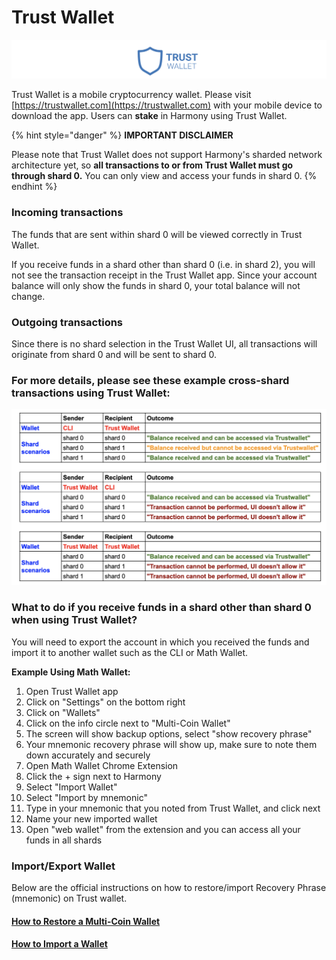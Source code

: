 # Trust Wallet

![](<../../../../.gitbook/assets/Screen Shot 2020-01-15 at 8.42.26 AM.png>)

Trust Wallet is a mobile cryptocurrency wallet. Please visit [https://trustwallet.com](https://trustwallet.com) with your mobile device to download the app. Users can **stake** in Harmony using Trust Wallet.

{% hint style="danger" %}
**IMPORTANT DISCLAIMER**

Please note that Trust Wallet does not support Harmony's sharded network architecture yet, so **all transactions to or from Trust Wallet must go through shard 0.** You can only view and access your funds in shard 0.
{% endhint %}

### Incoming transactions

The funds that are sent within shard 0 will be viewed correctly in Trust Wallet.

If you receive funds in a shard other than shard 0 (i.e. in shard 2), you will not see the transaction receipt in the Trust Wallet app. Since your account balance will only show the funds in shard 0, your total balance will not change.

### Outgoing transactions

Since there is no shard selection in the Trust Wallet UI, all transactions will originate from shard 0 and will be sent to shard 0.

### **For more details, please see these example cross-shard transactions using Trust Wallet:**

![](<../../../../.gitbook/assets/image (100) (1) (1) (1) (1) (1) (1) (1) (1) (1).png>)

### What to do if you receive funds in a shard other than shard 0 when using Trust Wallet?

You will need to export the account in which you received the funds and import it to another wallet such as the CLI or Math Wallet.

**Example Using Math Wallet:**

1. Open Trust Wallet app&#x20;
2. Click on "Settings" on the bottom right
3. Click on "Wallets"&#x20;
4. Click on the info circle next to "Multi-Coin Wallet"&#x20;
5. The screen will show backup options, select "show recovery phrase"&#x20;
6. Your mnemonic recovery phrase will show up, make sure to note them down accurately and securely&#x20;
7. Open Math Wallet Chrome Extension&#x20;
8. Click the + sign next to Harmony
9. Select "Import Wallet"
10. Select "Import by mnemonic"
11. Type in your mnemonic that you noted from Trust Wallet, and click next
12. Name your new imported wallet
13. Open "web wallet" from the extension and you can access all your funds in all shards

### Import/Export Wallet

Below are the official instructions on how to restore/import Recovery Phrase (mnemonic) on Trust wallet.

#### [How to Restore a Multi-Coin Wallet](https://community.trustwallet.com/t/how-to-restore-a-multi-coin-wallet/43)

#### [How to Import a Wallet](https://community.trustwallet.com/t/how-to-import-a-wallet/87)
